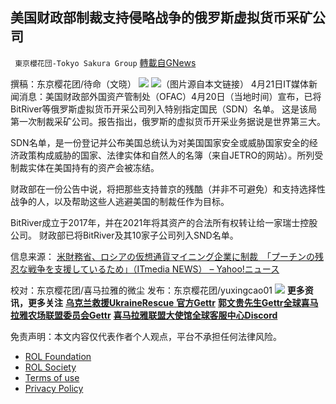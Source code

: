 
## 美国财政部制裁支持侵略战争的俄罗斯虚拟货币采矿公司
` 東京櫻花団-Tokyo Sakura Group` [轉載自GNews](https://gnews.org/zh-hans/2383926/)

撰稿：东京樱花团/待命（文晓）
 ![](https://assets.gnews.org/wp-content/uploads/2022/03/LOGO-1-14.png) ![](https://assets.gnews.org/wp-content/uploads/2022/04/1-221.png)（图片源自本文链接） 
4月21日IT媒体新闻消息：美国财政部外国资产管制处（OFAC）4月20日（当地时间）宣布，已将BitRiver等俄罗斯虚拟货币开采公司列入特别指定国民（SDN）名单。 这是该局第一次制裁采矿公司。报告指出，俄罗斯的虚拟货币开采业务据说是世界第三大。
 
SDN名单，是一份登记并公布美国总统认为对美国国家安全或威胁国家安全的经济政策构成威胁的国家、法律实体和自然人的名簿（来自JETRO的网站）。所列受制裁实体在美国持有的资产会被冻结。
 
财政部在一份公告中说，将把那些支持普京的残酷（并非不可避免）和支持选择性战争的人，以及帮助这些人逃避美国的制裁任作为目标。
 
BitRiver成立于2017年，并在2021年将其资产的合法所有权转让给一家瑞士控股公司。 财政部已将BitRiver及其10家子公司列入SND名单。
 
信息来源： [米財務省、ロシアの仮想通貨マイニング企業に制裁　「プーチンの残忍な戦争を支援しているため」（ITmedia NEWS） – Yahoo!ニュース](https://news.yahoo.co.jp/articles/c8c23ee19bebcc58ffb96e1fa9647079f0a86cea)
 
校对：东京樱花团/喜马拉雅的微尘
发布：东京樱花团/yuxingcao01
 ![](https://assets.gnews.org/wp-content/uploads/2022/03/LOGO-1-14.png) 
**更多资讯，更多关注** [**乌克兰救援UkraineRescue** **官方Gettr**](https://gettr.com/user/ukrainerescue)
[**郭文贵先生Gettr**](https://gettr.com/user/miles)[**全球喜马拉雅农场联盟委员会Gettr**](https://gettr.com/user/GlobalAlliance)
[**喜马拉雅联盟大使馆全球客服中心Discord**](https://discord.gg/zv8j42srdN)

免责声明：本文内容仅代表作者个人观点，平台不承担任何法律风险。
  
- [ROL Foundation](https://rolfoundation.org/)
- [ROL Society](https://rolsociety.org/)
- [Terms of use](https://gnews.org/terms-of-use-3/)
- [Privacy Policy](https://gnews.org/privacy-policy/)
